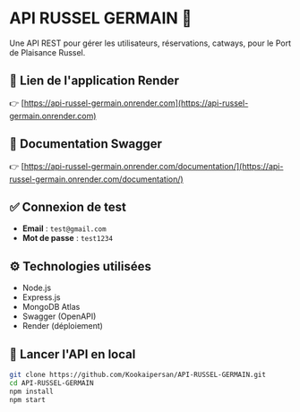 # API RUSSEL GERMAIN 🚤

Une API REST pour gérer les utilisateurs, réservations, catways, pour le Port de Plaisance Russel.

## 🔗 Lien de l'application Render

👉 [https://api-russel-germain.onrender.com](https://api-russel-germain.onrender.com)

## 📘 Documentation Swagger

👉 [https://api-russel-germain.onrender.com/documentation/](https://api-russel-germain.onrender.com/documentation/)

## ✅ Connexion de test

- **Email** : `test@gmail.com`  
- **Mot de passe** : `test1234`

## ⚙️ Technologies utilisées

- Node.js
- Express.js
- MongoDB Atlas
- Swagger (OpenAPI)
- Render (déploiement)

## 🚀 Lancer l'API en local

```bash
git clone https://github.com/Kookaipersan/API-RUSSEL-GERMAIN.git
cd API-RUSSEL-GERMAIN
npm install
npm start
